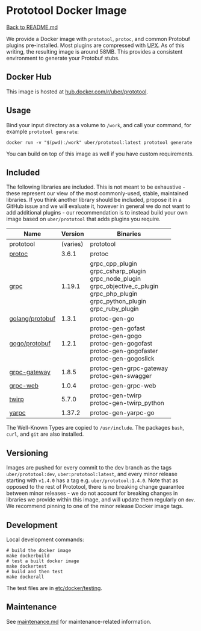# Prototool Docker Image

[Back to README.md](README.md)

We provide a Docker image with `prototool`, `protoc`, and common Protobuf plugins pre-installed.
Most plugins are compressed with [UPX](https://github.com/upx/upx). As of this writing, the
resulting image is around 58MB. This provides a consistent environment to generate your Protobuf
stubs.

## Docker Hub

This image is hosted at [hub.docker.com/r/uber/prototool](https://hub.docker.com/r/uber/prototool).

## Usage

Bind your input directory as a volume to `/work`, and call your command, for example
`prototool generate`:

```
docker run -v "$(pwd):/work" uber/prototool:latest prototool generate
```

You can build on top of this image as well if you have custom requirements.

## Included

The following libraries are included. This is not meant to be exhaustive - these represent our view
of the most commonly-used, stable, maintained libraries. If you think another library should be
included, propose it in a GitHub issue and we will evaluate it, however in general we do not want
to add additional plugins - our recommendation is to instead build your own image based on
`uber/prototool` that adds plugins you require.

| Name | Version | Binaries |
| --- | --- | --- |
| prototool | (varies) | prototool |
| [protoc] | 3.6.1 | protoc |
| [grpc] | 1.19.1 | grpc_cpp_plugin<br>grpc_csharp_plugin<br>grpc_node_plugin<br>grpc_objective_c_plugin<br>grpc_php_plugin<br>grpc_python_plugin<br>grpc_ruby_plugin |
| [golang/protobuf] | 1.3.1 | protoc-gen-go |
| [gogo/protobuf] | 1.2.1 | protoc-gen-gofast<br>protoc-gen-gogo<br>protoc-gen-gogofast<br>protoc-gen-gogofaster<br>protoc-gen-gogoslick |
| [grpc-gateway] | 1.8.5 | protoc-gen-grpc-gateway<br>protoc-gen-swagger |
| [grpc-web] | 1.0.4 | protoc-gen-grpc-web |
| [twirp] | 5.7.0 | protoc-gen-twirp<br>protoc-gen-twirp_python |
| [yarpc] | 1.37.2 | protoc-gen-yarpc-go |

The Well-Known Types are copied to `/usr/include`. The packages `bash`, `curl`, and `git` are also
installed.

## Versioning

Images are pushed for every commit to the dev branch as the tags `uber/prototool:dev`,
`uber:prototool:latest`, and every minor release starting with `v1.4.0` has a tag e.g.
`uber/prototool:1.4.0`. Note that as opposed to the rest of Prototool, there is no breaking change
guarantee between minor releases - we do not account for breaking changes in libraries we provide
within this image, and will update them regularly on `dev`. We recommend pinning to one of the
minor release Docker image tags.

## Development

Local development commands:

```
# build the docker image
make dockerbuild
# test a built docker image
make dockertest
# build and then test
make dockerall
```

The test files are in [etc/docker/testing](../etc/docker/testing).

## Maintenance

See [maintenance.md](maintenance.md) for maintenance-related information.

[protoc]: https://github.com/protocolbuffers/protobuf
[grpc]: https://github.com/grpc/grpc
[golang/protobuf]: https://github.com/golang/protobuf
[gogo/protobuf]: https://github.com/gogo/protobuf
[grpc-gateway]: https://github.com/grpc-ecosystem/grpc-gateway
[grpc-web]: https://github.com/grpc/grpc-web
[twirp]: https://github.com/twitchtv/twirp
[yarpc]: https://github.com/yarpc/yarpc-go
